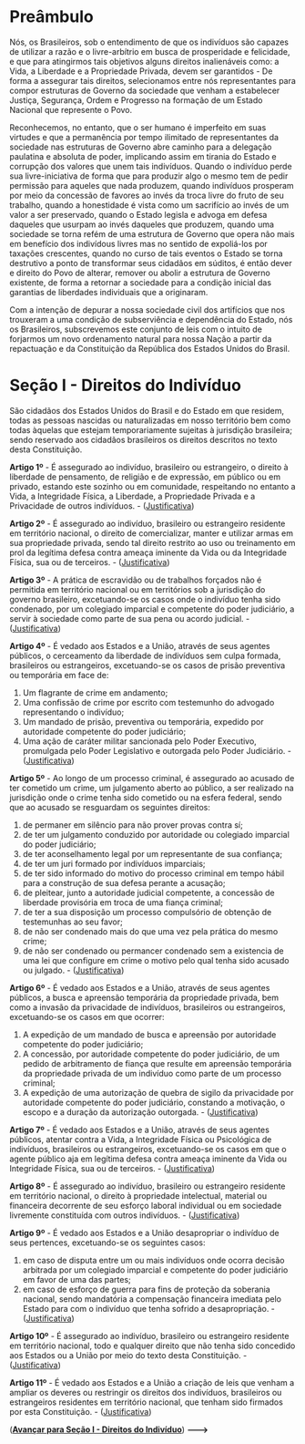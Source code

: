 # Preâmbulo

Nós, os Brasileiros, sob o entendimento de que os indivíduos são capazes de utilizar a razão e o livre-arbítrio em busca de prosperidade e felicidade, e que para atingirmos tais objetivos alguns direitos inalienáveis como: a Vida, a Liberdade e a Propriedade Privada, devem ser garantidos - De forma a assegurar tais direitos, selecionamos entre nós representantes para compor estruturas de Governo da sociedade que venham a estabelecer Justiça, Segurança, Ordem e Progresso na formação de um Estado Nacional que represente o Povo.

Reconhecemos, no entanto, que o ser humano é imperfeito em suas virtudes e que a permanência por tempo ilimitado de representantes da sociedade nas estruturas de Governo abre caminho para a delegação paulatina e absoluta de poder, implicando assim em tirania do Estado e corrupção dos valores que unem tais indivíduos. Quando o indivíduo perde sua livre-iniciativa de forma que para produzir algo o mesmo tem de pedir permissão para aqueles que nada produzem, quando indivíduos prosperam por meio da concessão de favores ao invés da troca livre do fruto de seu trabalho, quando a honestidade é vista como um sacrifício ao invés de um valor a ser preservado, quando o Estado legisla e advoga em defesa daqueles que usurpam ao invés daqueles que produzem, quando uma sociedade se torna refém de uma estrutura de Governo que opera não mais em benefício dos indivídous livres mas no sentido de expoliá-los por taxações crescentes, quando no curso de tais eventos o Estado se torna destrutivo a ponto de transformar seus cidadãos em súditos, é então dever e direito do Povo de alterar, remover ou abolir a estrutura de Governo existente, de forma a retornar a sociedade para a condição inicial das garantias de liberdades individuais que a originaram.

Com a intenção de depurar a nossa sociedade civil dos artifícios que nos trouxeram a uma condição de subserviência e dependência do Estado, nós os Brasileiros, subscrevemos este conjunto de leis com o intuito de forjarmos um novo ordenamento natural para nossa Nação a partir da repactuação e da Constituição da República dos Estados Unidos do Brasil.

# Seção I - Direitos do Indivíduo

São cidadãos dos Estados Unidos do Brasil e do Estado em que residem, todas as pessoas nascidas ou naturalizadas em nosso território bem como todas àquelas que estejam temporariamente sujeitas à jurisdição brasileira; sendo reservado aos cidadãos brasileiros os direitos descritos no texto desta Constituição.

**Artigo 1º** - É assegurado ao indivíduo, brasileiro ou estrangeiro, o direito à liberdade de pensamento, de religião e de expressão, em público ou em privado, estando este sozinho ou em comunidade, respeitando no entanto a Vida, a Integridade Física, a Liberdade, a Propriedade Privada e a Privacidade de outros indivíduos. - ([Justificativa](justificativa/Artigo1.md))

**Artigo 2º** - É assegurado ao indivíduo, brasileiro ou estrangeiro residente em território nacional, o direito de comercializar, manter e utilizar armas em sua propriedade privada, sendo tal direito restrito ao uso ou treinamento em prol da legítima defesa contra ameaça iminente da Vida ou da Integridade Física, sua ou de terceiros. - ([Justificativa](justificativa/Artigo2.md))

**Artigo 3º** - A prática de escravidão ou de trabalhos forçados não é permitida em território nacional ou em territórios sob a jurisdição do governo brasileiro, excetuando-se os casos onde o indivíduo tenha sido condenado, por um colegiado imparcial e competente do poder judiciário, a servir à sociedade como parte de sua pena ou acordo judicial. - ([Justificativa](justificativa/Artigo3.md))

**Artigo 4º** - É vedado aos Estados e a União, através de seus agentes públicos, o cerceamento da liberdade de indivíduos sem culpa formada, brasileiros ou estrangeiros, excetuando-se os casos de prisão preventiva ou temporária em face de:
1. Um flagrante de crime em andamento;
2. Uma confissão de crime por escrito com testemunho do advogado representando o indivíduo;
3. Um mandado de prisão, preventiva ou temporária, expedido por autoridade competente do poder judiciário;
4. Uma ação de caráter militar sancionada pelo Poder Executivo, promulgada pelo Poder Legislativo e outorgada pelo Poder Judiciário. - ([Justificativa](justificativa/Artigo4.md))

**Artigo 5º** - Ao longo de um processo criminal, é assegurado ao acusado de ter cometido um crime, um julgamento aberto ao público, a ser realizado na jurisdição onde o crime tenha sido cometido ou na esfera federal, sendo que ao acusado se resguardam os seguintes direitos:
1. de permaner em silêncio para não prover provas contra sí;
2. de ter um julgamento conduzido por autoridade ou colegiado imparcial do poder judiciário;
3. de ter aconselhamento legal por um representante de sua confiança;
4. de ter um juri formado por indivíduos imparciais;
5. de ter sido informado do motivo do processo criminal em tempo hábil para a construção de sua defesa perante a acusação;
6. de pleitear, junto a autoridade judicial competente, a concessão de liberdade provisória em troca de uma fiança criminal;
7. de ter a sua disposição um processo compulsório de obtenção de testemunhas ao seu favor;
8. de não ser condenado mais do que uma vez pela prática do mesmo crime;
9. de não ser condenado ou permancer condenado sem a existencia de uma lei que configure em crime o motivo pelo qual tenha sido acusado ou julgado. - ([Justificativa](justificativa/Artigo5.md))

**Artigo 6º** - É vedado aos Estados e a União, através de seus agentes públicos, a busca e apreensão temporária da propriedade privada, bem como a invasão da privacidade de indivíduos, brasileiros ou estrangeiros, excetuando-se os casos em que ocorrer:
1. A expedição de um mandado de busca e apreensão por autoridade competente do poder judiciário;
2. A concessão, por autoridade competente do poder judiciário, de um pedido de arbitramento de fiança que resulte em apreensão temporária da propriedade privada de um indivíduo como parte de um processo criminal;
3. A expedição de uma autorização de quebra de sigilo da privacidade por autoridade competente do poder judiciário, constando a motivação, o escopo e a duração da autorização outorgada. - ([Justificativa](justificativa/Artigo6.md))

**Artigo 7º** - É vedado aos Estados e a União, através de seus agentes públicos, atentar contra a Vida, a Integridade Física ou Psicológica de indivíduos, brasileiros ou estrangeiros, excetuando-se os casos em que o agente público aja em legítima defesa contra ameaça iminente da Vida ou Integridade Física, sua ou de terceiros. - ([Justificativa](justificativa/Artigo7.md))

**Artigo 8º** - É assegurado ao indivíduo, brasileiro ou estrangeiro residente em território nacional, o direito à propriedade intelectual, material ou financeira decorrente de seu esforço laboral individual ou em sociedade livremente constituída com outros indivíduos. - ([Justificativa](justificativa/Artigo8.md))

**Artigo 9º** - É vedado aos Estados e a União desapropriar o indivíduo de seus pertences, excetuando-se os seguintes casos:
1. em caso de disputa entre um ou mais indivíduos onde ocorra decisão arbitrada por um colegiado imparcial e competente do poder judiciário em favor de uma das partes;
2. em caso de esforço de guerra para fins de proteção da soberania nacional, sendo mandatória a compensação financeira imediata pelo Estado para com o indivíduo que tenha sofrido a desapropriação. - ([Justificativa](justificativa/Artigo9.md))

**Artigo 10º** - É assegurado ao indivíduo, brasileiro ou estrangeiro residente em território nacional, todo e qualquer direito que não tenha sido concedido aos Estados ou a União por meio do texto desta Constituição. - ([Justificativa](justificativa/Artigo10.md))

**Artigo 11º** - É vedado aos Estados e a União a criação de leis que venham a ampliar os deveres ou restringir os direitos dos indivíduos, brasileiros ou estrangeiros residentes em território nacional, que tenham sido firmados por esta Constituição. - ([Justificativa](justificativa/Artigo11.md))

([**Avançar para Seção I - Direitos do Indivíduo**](../docs/DireitosDoIndividuo.md)) **--->**

